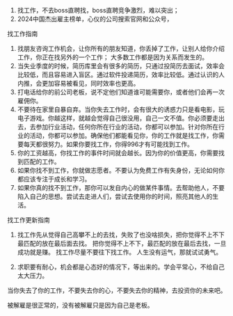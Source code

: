 1. 找工作，不去boss直聘找，boss直聘竞争激烈，难以突出；
2. 2024中国杰出雇主榜单，心仪的公司搜索官网和公众号，



找工作指南
1. 找朋友咨询工作机会，让你所有的朋友知道，你丢掉了工作，让别人给你介绍工作，你正在找另外的一个工作；
大多数工作都是因为关系而发生的。
2. 当失业季度的时候，简历库里会有很多的简历，只通过投简历去面试，效率会比较低，而且容易进入盲区。通过软件投递简历，效率比较低。通过认识的人内推，会更加容易被看见，同时效率也更高。
3. 打电话给你的前公司老板，说不定他们知道谁可能需要你，或者他们会再一次雇佣你。
4. 不要待在家里自暴自弃。当你失去工作时，会有很大的诱惑力只是看电影，玩电子游戏。你越这样，就越会觉得自己很没用，自己一文不值。你必须要走出去，去参加行业活动，任何你所在行业的活动，你都可以参加。针对你所在行业的活动，你都可以参加。确保他们都能看见你，你的工作就是找工作，你需要每天都很努力。如果你要找工作，你得996才有可能找到工作。
5. 你的工资越高，你找工作的事件时间就会越长。因为你的价值更高，你需要找到匹配的工作。
6. 如果你找不到工作，你就做志愿者。不要认为免费工作有失身份，无论如何你都应该专注于成长和学习。
7. 如果你真的找不到工作，那你可以发自内心的做某件事情。去帮助他人，不要陷入自己的思想。尝试去走进人们，尝试去使用你的时间，照亮其他人的生活。


找工作更新指南
1. 找工作先从觉得自己高攀不上的去找，失败了也没啥损失，把你觉得不上不下最匹配的放在最后面去找。
把你觉得不上不下，最匹配的放在最后去找，一旦成功就是赚。
找工作尽量不要往下找工作。
人生没有运气，那就试试勇气。

2. 求职要有耐心，机会都是心态好的情况下，等出来的。学会平常心，不给自己太大压力。





当你失去了你的工作，不要失去你的心，不要失去你的精神，去投资你的未来吧。


被解雇是很正常的，没有被解雇只是因为自己是老板。
